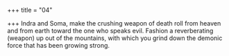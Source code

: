 +++
title = "04"

+++
Indra and Soma, make the crushing weapon of death roll from heaven  and from earth toward the one who speaks evil.
Fashion a reverberating (weapon) up out of the mountains, with which  you grind down the demonic force that has been growing strong.